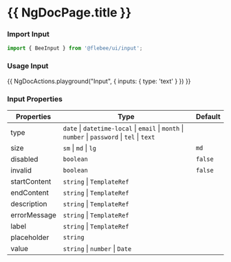 # {{ NgDocPage.title }}

### Import Input

```ts
import { BeeInput } from '@flebee/ui/input';
```

### Usage Input

{{ NgDocActions.playground("Input", { inputs: { type: 'text' } }) }}

### Input Properties

| Properties   | Type                                                                                          | Default |
| ------------ | --------------------------------------------------------------------------------------------- | ------- |
| type         | `date` \| `datetime-local` \| `email` \| `month` \| `number` \| `password` \| `tel` \| `text` |         |
| size         | `sm` \| `md` \| `lg`                                                                          | `md`    |
| disabled     | `boolean`                                                                                     | `false` |
| invalid      | `boolean`                                                                                     | `false` |
| startContent | `string` \| `TemplateRef`                                                                     |         |
| endContent   | `string` \| `TemplateRef`                                                                     |         |
| description  | `string` \| `TemplateRef`                                                                     |         |
| errorMessage | `string` \| `TemplateRef`                                                                     |         |
| label        | `string` \| `TemplateRef`                                                                     |         |
| placeholder  | `string`                                                                                      |         |
| value        | `string` \| `number` \| `Date`                                                                |         |
